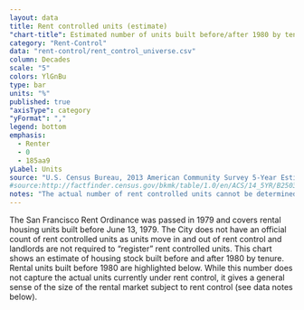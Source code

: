 ```yaml
---
layout: data
title: Rent controlled units (estimate)
"chart-title": Estimated number of units built before/after 1980 by tenure
category: "Rent-Control"
data: "rent-control/rent_control_universe.csv"
column: Decades
scale: "5"
colors: YlGnBu
type: bar
units: "%"
published: true
"axisType": category
"yFormat": ","
legend: bottom
emphasis:
  - Renter
  - 0
  - 185aa9
yLabel: Units
source: "U.S. Census Bureau, 2013 American Community Survey 5-Year Estimates. Tenure by Year Built."
#source:http://factfinder.census.gov/bkmk/table/1.0/en/ACS/14_5YR/B25036/0500000US06075
notes: "The actual number of rent controlled units cannot be determined because the rent control ordinance only covers properties built before June 13, 1979 and because there is an exemption from price controls in single family homes/condos where tenants moved in after 1995. In addition, an unknown number of rental units are covered by rent control but are unpermitted. Also, please note the margins of error for each estimate (visible when hovering over the chart)."
---
```


The San Francisco Rent Ordinance was passed in 1979 and covers rental housing units built before June 13, 1979. The City does not have an official count of rent controlled units as units move in and out of rent control and landlords are not required to “register” rent controlled units. This chart shows an estimate of housing stock built before and after 1980 by tenure. Rental units built before 1980 are highlighted below. While this number does not capture the actual units currently under rent control, it gives a general sense of the size of the rental market subject to rent control (see data notes below).